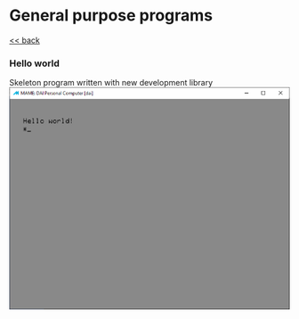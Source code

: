 # General purpose programs

[<< back](README.md)

### Hello world
Skeleton program written with new development library
![screen](img01.png)
